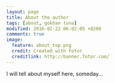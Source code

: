 ```yaml
---
layout: page
title: About the author
tags: [about, gokhan tuna]
modified: 2016-02-22 06:02:05 +0200
comments: true
image:
  feature: about_top.png
  credit: Created with Fotor
  creditlink: http://banner.fotor.com/
---
```


I will tell about myself here, someday...